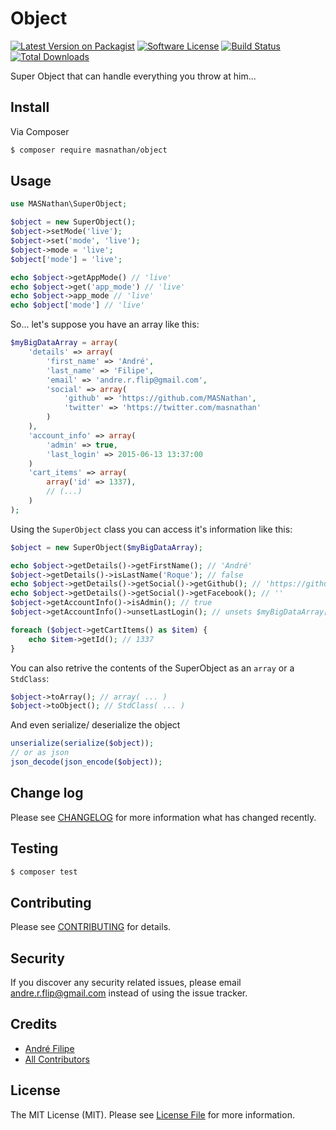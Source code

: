 # Object

[![Latest Version on Packagist](https://img.shields.io/packagist/v/masnathan/object.svg?style=flat-square)](https://packagist.org/packages/masnathan/object)
[![Software License](https://img.shields.io/badge/license-MIT-brightgreen.svg?style=flat-square)](LICENSE.md)
[![Build Status](https://img.shields.io/travis/MASNathan/Object/master.svg?style=flat-square)](https://travis-ci.org/MASNathan/Object)
[![Total Downloads](https://img.shields.io/packagist/dt/masnathan/object.svg?style=flat-square)](https://packagist.org/packages/masnathan/object)

Super Object that can handle everything you throw at him...

## Install

Via Composer

``` bash
$ composer require masnathan/object
```

## Usage

``` php
use MASNathan\SuperObject;

$object = new SuperObject();
$object->setMode('live');
$object->set('mode', 'live');
$object->mode = 'live';
$object['mode'] = 'live';

echo $object->getAppMode() // 'live'
echo $object->get('app_mode') // 'live'
echo $object->app_mode // 'live'
echo $object['mode'] // 'live'
```

So... let's suppose you have an array like this:

```php
$myBigDataArray = array(
	'details' => array(
		'first_name' => 'André',
		'last_name' => 'Filipe',
		'email' => 'andre.r.flip@gmail.com',
		'social' => array(
			'github' => 'https://github.com/MASNathan',
			'twitter' => 'https://twitter.com/masnathan'
		)
	),
	'account_info' => array(
		'admin' => true,
		'last_login' => 2015-06-13 13:37:00
	)
	'cart_items' => array(
		array('id' => 1337),
		// (...)
	)
);
```
Using the ```SuperObject``` class you can access it's information like this:

```php
$object = new SuperObject($myBigDataArray);

echo $object->getDetails()->getFirstName(); // 'André'
$object->getDetails()->isLastName('Roque'); // false
echo $object->getDetails()->getSocial()->getGithub(); // 'https://github.com/MASNathan'
echo $object->getDetails()->getSocial()->getFacebook(); // ''
$object->getAccountInfo()->isAdmin(); // true
$object->getAccountInfo()->unsetLastLogin(); // unsets $myBigDataArray['account_info']['last_login']

foreach ($object->getCartItems() as $item) {
	echo $item->getId(); // 1337
}
```

You can also retrive the contents of the SuperObject as an ```array``` or a ```StdClass```:

```php
$object->toArray(); // array( ... )
$object->toObject(); // StdClass( ... )
```
And even serialize/ deserialize the object

```php
unserialize(serialize($object));
// or as json
json_decode(json_encode($object));

```
## Change log

Please see [CHANGELOG](CHANGELOG.md) for more information what has changed recently.

## Testing

``` bash
$ composer test
```

## Contributing

Please see [CONTRIBUTING](CONTRIBUTING.md) for details.

## Security

If you discover any security related issues, please email andre.r.flip@gmail.com instead of using the issue tracker.

## Credits

- [André Filipe](https://github.com/masnathan)
- [All Contributors](../../contributors)

## License

The MIT License (MIT). Please see [License File](LICENSE.md) for more information.
